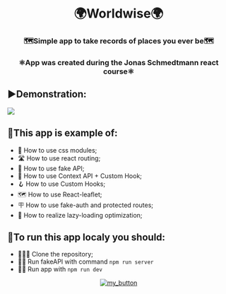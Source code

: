<h1 align="center">🌍Worldwise🌍</h1>
<h3 align="center">🗺️Simple app to take records of places you ever be🗺️</h3>
<h3 align="center" >⚛️App was created during the Jonas Schmedtmann react course⚛️</h3>

## ▶️Demonstration:

<img src="./public/worldwise.gif" />

## 🚀This app is example of:

- 👖 How to use css modules;
- 🛣️ How to use react routing;
- 🪬 How to use fake API;
- 📖 How to use Context API + Custom Hook;
- 🪝 How to use Custom Hooks;
- 🗺️ How to use React-leaflet;
- 🪧 How to use fake-auth and protected routes;
- 🚄 How to realize lazy-loading optimization;

## 👟To run this app localy you should:

- 🧑‍🤝‍🧑 Clone the repository;
- 🏃‍♂️ Run fakeAPI with command `npm run server`
- 🏃‍♀️ Run app with `npm run dev`

<div align="center">

[![my_button](https://img.shields.io/badge/🟦🟨-37a779?style=for-the-badge)](https://www.youtube.com/watch?v=G510jeWiaV0)

</div>
